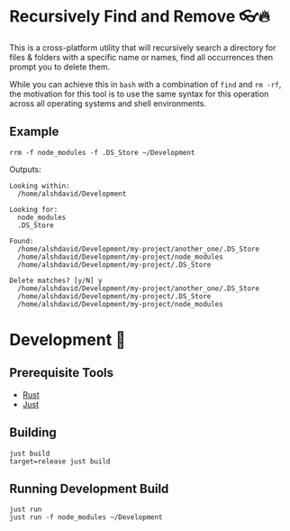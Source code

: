 # Recursively Find and Remove 👓🔥

This is a cross-platform utility that will recursively search a directory for files & folders with a specific name or names, find all occurrences then prompt you to delete them.

While you can achieve this in `bash` with a combination of `find` and `rm -rf`, the motivation for this tool is to use the same syntax for this operation across all operating systems and shell environments.

## Example

```
rrm -f node_modules -f .DS_Store ~/Development
```

Outputs:
```
Looking within:
  /home/alshdavid/Development

Looking for:
  node_modules
  .DS_Store

Found:
  /home/alshdavid/Development/my-project/another_one/.DS_Store
  /home/alshdavid/Development/my-project/node_modules
  /home/alshdavid/Development/my-project/.DS_Store

Delete matches? [y/N] y
  /home/alshdavid/Development/my-project/another_one/.DS_Store
  /home/alshdavid/Development/my-project/.DS_Store
  /home/alshdavid/Development/my-project/node_modules
```

# Development 🧩

## Prerequisite Tools

- [Rust](https://rustup.rs/)
- [Just](https://github.com/casey/just)

## Building

```
just build
target=release just build
```

## Running Development Build

```
just run
just run -f node_modules ~/Development
```